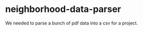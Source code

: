 neighborhood-data-parser
===================
We needed to parse a bunch of pdf data into a csv for a project. 
